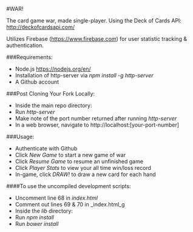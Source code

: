 #WAR!

The card game war, made single-player.  Using the Deck of Cards API: http://deckofcardsapi.com/

Utilizes Firebase (https://www.firebase.com) for user statistic tracking & authentication.

###Requirements:
- Node.js https://nodejs.org/en/
- Installation of http-server via _npm install -g http-server_
- A Github account

###Post Cloning Your Fork Locally:
- Inside the main repo directory:
 - Run _http-server_
 - Make note of the port number returned after running _http-server_
- In a web browser, navigate to http://localhost:[your-port-number]

###Usage:
- Authenticate with Github
- Click *New Game* to start a new game of war
- Click *Resume Game* to resume an unfinished game
- Click *Player Stats* to view your all time win/loss record
- In-game, click *DRAW!* to draw a new card for each hand

####To use the uncompiled development scripts:
- Uncomment line 68 in _index.html_
- Comment out lines 69 & 70 in _index.html_g
- Inside the _lib_ directory:
 - Run _npm install_
 - Run _bower install_